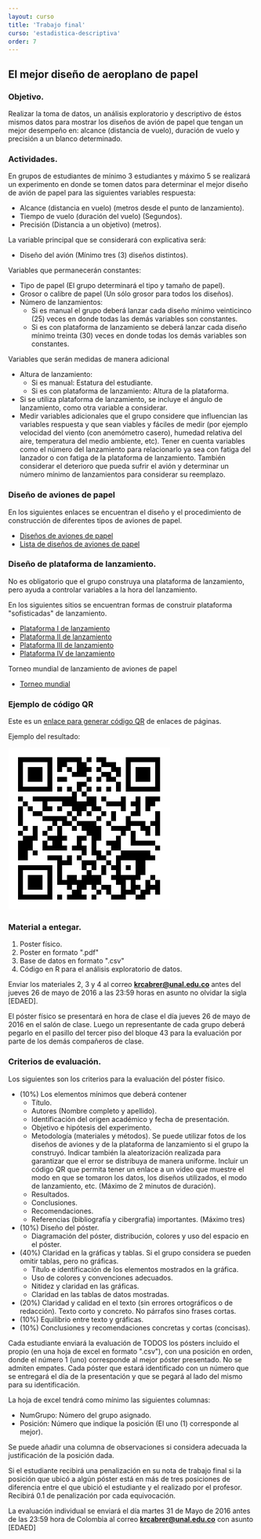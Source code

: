 ```yaml
---
layout: curso
title: 'Trabajo final'
curso: 'estadistica-descriptiva'
order: 7
---
```


## El mejor diseño de aeroplano de papel

### Objetivo.

Realizar la toma de datos, un análisis exploratorio y descriptivo de
éstos mismos datos para mostrar los diseños de avión de papel que tengan 
un mejor desempeño en: alcance (distancia de vuelo), duración de vuelo y
precisión a un blanco determinado.


### Actividades.

En grupos de estudiantes de mínimo 3 estudiantes y máximo 5 se realizará
un experimento en donde se tomen datos para determinar el mejor diseño 
de avión de papel para las siguientes variables respuesta:

- Alcance (distancia en vuelo) (metros desde el punto de lanzamiento).
- Tiempo de vuelo (duración del vuelo) (Segundos).
- Precisión (Distancia a un objetivo) (metros).

La variable principal que se considerará con explicativa será:

- Diseño del avión (Mínimo tres (3) diseños distintos).

Variables que permanecerán constantes:

- Tipo de papel (El grupo determinará el tipo y tamaño de papel).
- Grosor o calibre de papel (Un sólo grosor para todos los diseños).
- Número de lanzamientos:
  * Si es manual el grupo deberá lanzar cada diseño mínimo veinticinco (25) veces en
    donde todas las demás variables son constantes.
  * Si es con plataforma de lanzamiento se deberá lanzar cada diseño mínimo treinta (30) veces en
    donde todas los demás variables son constantes.
   
Variables que serán medidas de manera adicional 

- Altura de lanzamiento:
  * Si es manual: Estatura del estudiante.
  * Si es con plataforma de lanzamiento: Altura de la plataforma.
- Si se utiliza plataforma de lanzamiento, se incluye el ángulo de lanzamiento,
   como otra variable a considerar.
- Medir variables adicionales que el grupo considere que influencian
  las variables respuesta y que sean viables y fáciles de medir
  (por ejemplo velocidad del viento (con anemómetro casero), humedad relativa
  del aire, temperatura del medio ambiente, etc).
  Tener en cuenta variables como el número del lanzamiento para relacionarlo
  ya sea con fatiga del lanzador o con fatiga de la plataforma de lanzamiento.
  También considerar el deterioro que pueda sufrir el avión y determinar
  un número mínimo de lanzamientos para considerar su reemplazo.
  
### Diseño de aviones de papel
    
En los siguientes enlaces se encuentran el diseño y el procedimiento de
construcción de diferentes tipos de aviones de papel.

- [Diseños de aviones de papel](http://www.paperaeroplanes.com/index)
- [Lista de diseños de aviones de papel](http://www.origami-resource-center.com/paper-airplane-instructions.html)

### Diseño de plataforma de lanzamiento.

No es obligatorio que el grupo construya una plataforma de lanzamiento,
pero ayuda a controlar variables a la hora del lanzamiento.

En los siguientes sitios se encuentran formas de construir plataforma 
"sofisticadas" de lanzamiento.

- [Plataforma I  de lanzamiento](https://www.youtube.com/watch?v=wC60S7d_Nr4)
- [Plataforma II de lanzamiento](https://www.youtube.com/watch?v=prlVDbIyBGM)
- [Plataforma III de lanzamiento](https://www.youtube.com/watch?v=Rqo-ImOlMSo)
- [Plataforma IV de lanzamiento](https://www.youtube.com/watch?v=4uYjB-7bC5M)

Torneo mundial de lanzamiento de aviones de papel

- [Torneo mundial](https://www.youtube.com/watch?v=1TegjCPQKGw)

### Ejemplo de código QR

Este es un [enlace para generar código QR](http://www.qrcode.es/es/generador-qr-code/) de enlaces de páginas.

Ejemplo del resultado:

![Código QR](./graficas/codigoQRTrabajoFinal.png)



### Material a entegar.

1. Poster físico.
2. Poster en formato ".pdf"
3. Base de datos en formato ".csv"
4. Código en R para el análisis exploratorio de datos.

Enviar los materiales 2, 3 y 4 al correo **krcabrer@unal.edu.co** antes
del jueves 26 de mayo de 2016 a las 23:59 horas en asunto no olvidar la sigla
[EDAED]. 

El póster físico se presentará en hora de clase el día jueves 26 de mayo
de 2016 en el salón de clase. Luego un representante de cada grupo deberá
pegarlo en el pasillo del tercer piso del bloque 43 para la evaluación por
parte de los demás compañeros de clase.

### Criterios de evaluación.

  Los siguientes son los criterios para la evaluación del póster físico.
  
  * (10%) Los elementos mínimos que deberá contener  
    - Título.
    - Autores (Nombre completo y apellido).
    - Identificación del origen académico y fecha de presentación.
    - Objetivo e hipótesis del experimento.
    - Metodología (materiales y métodos). 
      Se puede utilizar fotos de los diseños de aviones y
      de la plataforma de lanzamiento si el grupo la construyó.
      Indicar también la aleatorización realizada para garantizar
      que el error se distribuya de manera uniforme.
      Incluir un código QR que
      permita tener un enlace a un video que muestre el modo en que se tomaron 
      los datos, los diseños utilizados, el modo de lanzamiento,
      etc. (Máximo de 2 minutos de duración).
    - Resultados.
    - Conclusiones.
    - Recomendaciones.
    - Referencias (bibliografía y cibergrafía) importantes. (Máximo tres)
  * (10%) Diseño del póster.
    - Diagramación del póster, distribución, colores y uso del espacio en el póster.
  * (40%) Claridad en la gráficas y tablas. Si el grupo considera
      se pueden omitir tablas, pero no gráficas. 
    - Título e identificación de los elementos mostrados en la gráfica.
    - Uso de colores y convenciones adecuados.
    - Nitidez y claridad en las gráficas.
    - Claridad en las tablas de datos mostradas.
  * (20%) Claridad y calidad en el texto
    (sin errores ortográficos o de redacción). Texto corto y concreto.
    No párrafos sino frases cortas.
  * (10%) Equilibrio entre texto y gráficas.
  * (10%) Conclusiones y recomendaciones concretas y cortas (concisas).
    
Cada estudiante enviará la evaluación de TODOS los pósters incluido 
el propio (en una hoja de excel en formato ".csv"), 
con una posición en orden, donde el número 1 (uno) corresponde al mejor
póster presentado. No se admiten empates. Cada póster que estará identificado
con un número que se entregará el día de la presentación y que se pegará
al lado del mismo para su identificación.

La hoja de excel tendrá como mínimo las siguientes columnas:

* NumGrupo: Número del grupo asignado.
* Posición: Número que indique la posición (El uno (1) corresponde al mejor).

Se puede añadir una columna de observaciones si considera adecuada la justificación
de la posición dada.

Si el estudiante recibirá una penalización en su nota de trabajo final si
la posición que ubicó a algún póster está en más de tres posiciones de
diferencia entre el que ubició el estudiante y el realizado por el profesor.
Recibirá 0.1 de penalización por cada equivocación.

La evaluación individual se enviará el día martes 31 de Mayo de 2016 antes de las
23:59 hora de Colombia al correo **krcabrer@unal.edu.co** con asunto
[EDAED]
  
